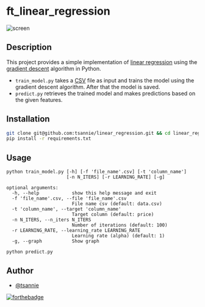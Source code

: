 # ft_linear_regression

![screen](https://i.imgur.com/aMdslTp.gif)

## Description

This project provides a simple implementation of [linear regression](https://en.wikipedia.org/wiki/Linear_regression) using the [gradient descent](https://en.wikipedia.org/wiki/Gradient_descent) algorithm in Python.

- `train_model.py` takes a [CSV](https://en.wikipedia.org/wiki/) file as input and trains the model using the gradient descent algorithm. After that the model is saved.
- `predict.py` retrieves the trained model and makes predictions based on the given features.

## Installation

```bash
git clone git@github.com:tsannie/linear_regression.git && cd linear_regression
pip install -r requirements.txt
```

## Usage

```
python train_model.py [-h] [-f 'file_name'.csv] [-t 'column_name']
                      [-n N_ITERS] [-r LEARNING_RATE] [-g]

optional arguments:
  -h, --help            show this help message and exit
  -f 'file_name'.csv, --file 'file_name'.csv
                        File name csv (default: data.csv)
  -t 'column_name', --target 'column_name'
                        Target column (default: price)
  -n N_ITERS, --n_iters N_ITERS
                        Number of iterations (default: 100)
  -r LEARNING_RATE, --learning_rate LEARNING_RATE
                        Learning rate (alpha) (default: 1)
  -g, --graph           Show graph
```

```
python predict.py
```

## Author

- [@tsannie](https://github.com/tsannie)

[![forthebadge](https://forthebadge.com/images/badges/made-with-python.svg)](https://forthebadge.com)
